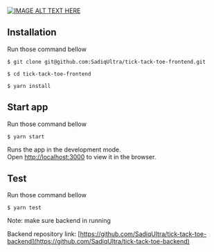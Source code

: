 [![IMAGE ALT TEXT HERE](https://img.youtube.com/vi/eMEHXF4EBU0/0.jpg)](https://www.youtube.com/watch?v=eMEHXF4EBU0)

## Installation 
Run those command bellow

`$ git clone git@github.com:SadiqUltra/tick-tack-toe-frontend.git`

`$ cd tick-tack-toe-frontend`

`$ yarn install`

## Start app
Run those command bellow

`$ yarn start`

Runs the app in the development mode.<br />
Open [http://localhost:3000](http://localhost:3000) to view it in the browser.


## Test
Run those command bellow

`$ yarn test`


Note: make sure backend in running

Backend repository link: [https://github.com/SadiqUltra/tick-tack-toe-backend](https://github.com/SadiqUltra/tick-tack-toe-backend)
